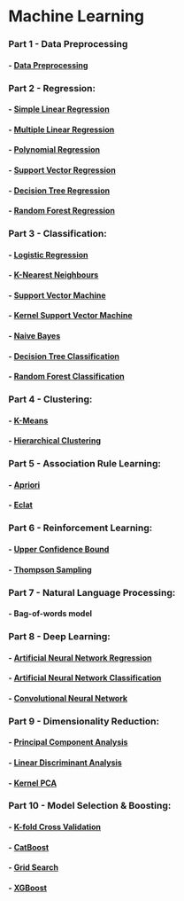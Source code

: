 # Machine Learning

### Part 1 - Data Preprocessing
#### - [Data Preprocessing](Data%20Preprocessing%20/Data_preprocessing_tools.ipynb) 
### Part 2 - Regression:
#### - [Simple Linear Regression](Regression/Simple_linear_regression.ipynb) 
#### - [Multiple Linear Regression](Regression/Multiple_linear_regression.ipynb) 
#### - [Polynomial Regression](Regression/Polynomial_regression.ipynb) 
#### - [Support Vector Regression](Regression/Support_vector_regression.ipynb) 
#### - [Decision Tree Regression](Regression/Decision_tree_regression.ipynb) 
#### - [Random Forest Regression](Regression/Random_forest_regression.ipynb) 
### Part 3 - Classification: 
#### - [Logistic Regression](Classification/Logistic_regression.ipynb) 
#### - [K-Nearest Neighbours](Classification/K_nearest_neighbors.ipynb) 
#### - [Support Vector Machine](Classification/Support_vector_machine.ipynb) 
#### - [Kernel Support Vector Machine](Classification/Kernel_svm.ipynb) 
#### - [Naive Bayes](Classification/Naive_bayes.ipynb) 
#### - [Decision Tree Classification](Classification/Decision_tree_classification.ipynb) 
#### - [Random Forest Classification](Classification/Random_forest_classification.ipynb) 
### Part 4 - Clustering: 
#### - [K-Means](Clustering/K_means_clustering.ipynb) 
#### - [Hierarchical Clustering](Clustering/Hierarchical_clustering.ipynb) 
### Part 5 - Association Rule Learning: 
#### - [Apriori](Association%20Rule%20Learning/Apriori.ipynb) 
#### - [Eclat](Association%20Rule%20Learning/Eclat.ipynb) 
### Part 6 - Reinforcement Learning: 
#### - [Upper Confidence Bound](Reinforcement%20Learning/Upper_confidence_bound.ipynb) 
#### - [Thompson Sampling](Reinforcement%20Learning/Thompson_sampling.ipynb) 
### Part 7 - Natural Language Processing: 
#### - Bag-of-words model 
### Part 8 - Deep Learning: 
#### - [Artificial Neural Network Regression](Deep%20Learning/Artificial_neural_network_regression.ipynb) 
#### - [Artificial Neural Network Classification](Deep%20Learning/Artificial_neural_network_classification.ipynb) 
#### - [Convolutional Neural Network](Deep%20Learning/Convolutional_neural_network.ipynb)
### Part 9 - Dimensionality Reduction: 
#### - [Principal Component Analysis](Dimensionality%20Reduction/Principal_component_analysis.ipynb) 
#### - [Linear Discriminant Analysis](Dimensionality%20Reduction/Linear_discriminant_analysis.ipynb) 
#### - [Kernel PCA](Dimensionality%20Reduction/Kernel_pca.ipynb) 
### Part 10 - Model Selection & Boosting: 
#### - [K-fold Cross Validation](Model%20Selection%20&%20Boosting/K_fold_cross_validation.ipynb) 
#### - [CatBoost](Model%20Selection%20&%20Boosting/Cat_boost.ipynb) 
#### - [Grid Search](Model%20Selection%20&%20Boosting/Grid_search.ipynb) 
#### - [XGBoost](Model%20Selection%20&%20Boosting/Xg_boost.ipynb)
